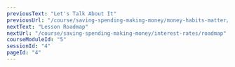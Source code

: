 ```yaml
---
previousText: "Let's Talk About It"
previousUrl: "/course/saving-spending-making-money/money-habits-matter/discussion"
nextText: "Lesson Roadmap"
nextUrl: "/course/saving-spending-making-money/interest-rates/roadmap"
courseModuleId: "5"
sessionId: "4"
pageId: "4"
---
```



